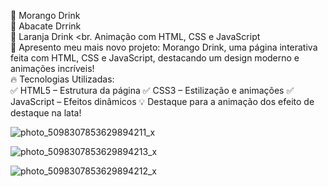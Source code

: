 🍓 Morango Drink
<br>
🥑 Abacate Drrink
<br>
🍊 Laranja Drink
<br.
 Animação com HTML, CSS e JavaScript 
 <br>
🚀 Apresento meu mais novo projeto: Morango Drink, uma página interativa feita com HTML, CSS e JavaScript, 
destacando um design moderno e animações incríveis!
<br>
🔥 Tecnologias Utilizadas:
<br>
✅ HTML5 – Estrutura da página
✅ CSS3 – Estilização e animações
✅ JavaScript – Efeitos dinâmicos
💡 Destaque para a animação dos  efeito de destaque na lata!

![photo_5098307853629894211_x](https://github.com/user-attachments/assets/9a7cfdc8-7433-4fa3-b04b-a12d5959f269)


![photo_5098307853629894213_x](https://github.com/user-attachments/assets/7f445871-4e33-4fc2-9be8-d860196a2fb3)

![photo_5098307853629894212_x](https://github.com/user-attachments/assets/d1722d5e-ecde-4d93-bc1f-4e729fa1254f)







